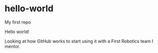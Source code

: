 # hello-world
My first repo

Hello world!

Looking at how GitHub works to start using it with a First Robotics team I mentor.

